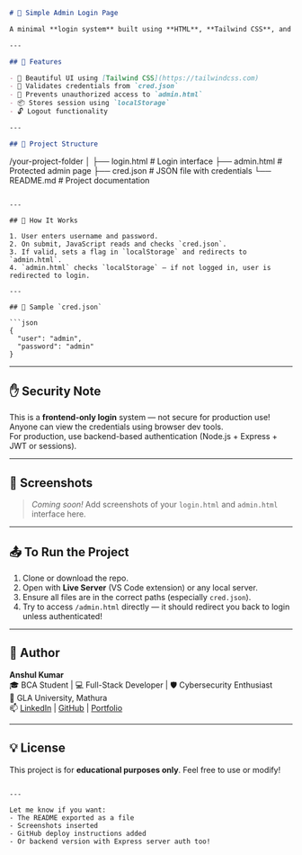 
```markdown
# 🔐 Simple Admin Login Page

A minimal **login system** built using **HTML**, **Tailwind CSS**, and **JavaScript** that reads user credentials from a `cred.json` file and protects admin access using `localStorage`.

---

## 🚀 Features

- 🎨 Beautiful UI using [Tailwind CSS](https://tailwindcss.com)
- 🔐 Validates credentials from `cred.json`
- 🛑 Prevents unauthorized access to `admin.html`
- 📦 Stores session using `localStorage`
- 🔓 Logout functionality

---

## 📁 Project Structure

```
/your-project-folder
│
├── login.html          # Login interface
├── admin.html          # Protected admin page
├── cred.json           # JSON file with credentials
└── README.md           # Project documentation
```

---

## 🔧 How It Works

1. User enters username and password.
2. On submit, JavaScript reads and checks `cred.json`.
3. If valid, sets a flag in `localStorage` and redirects to `admin.html`.
4. `admin.html` checks `localStorage` — if not logged in, user is redirected to login.

---

## 📂 Sample `cred.json`

```json
{
  "user": "admin",
  "password": "admin"
}
```

---

## ✋ Security Note

This is a **frontend-only login** system — not secure for production use!  
Anyone can view the credentials using browser dev tools.  
For production, use backend-based authentication (Node.js + Express + JWT or sessions).

---

## 📸 Screenshots

> *Coming soon!* Add screenshots of your `login.html` and `admin.html` interface here.

---

## 📤 To Run the Project

1. Clone or download the repo.
2. Open with **Live Server** (VS Code extension) or any local server.
3. Ensure all files are in the correct paths (especially `cred.json`).
4. Try to access `/admin.html` directly — it should redirect you back to login unless authenticated!

---

## 🧠 Author

**Anshul Kumar**  
🎓 BCA Student | 💻 Full-Stack Developer | 🛡️ Cybersecurity Enthusiast  
📍 GLA University, Mathura  
📫 [LinkedIn](#) | [GitHub](#) | [Portfolio](#)

---

## 💡 License

This project is for **educational purposes only**. Feel free to use or modify!

```

---

Let me know if you want:
- The README exported as a file
- Screenshots inserted
- GitHub deploy instructions added
- Or backend version with Express server auth too!
